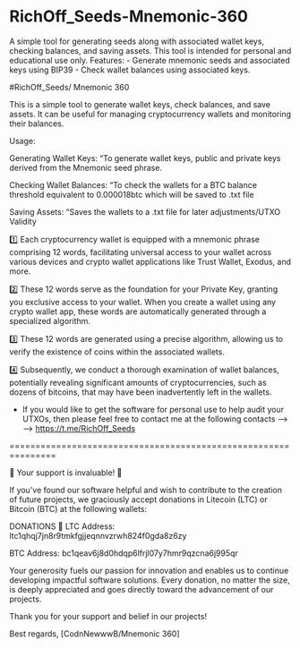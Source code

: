 # RichOff_Seeds-Mnemonic-360
A simple tool for generating seeds along with associated wallet keys, checking balances, and saving assets. This tool is intended for personal and educational use only. Features: - Generate mnemonic seeds and associated keys using BIP39 - Check wallet balances using associated keys.

#RichOff_Seeds/ Mnemonic 360

This is a simple tool to generate wallet keys, check balances, and save assets. It can be useful for managing cryptocurrency wallets and monitoring their balances.

Usage:
 
 Generating Wallet Keys:
“To generate wallet keys, public and private keys derived from the Mnemonic seed phrase.

 Checking Wallet Balances: 
“To check the wallets for a BTC balance threshold equivalent to 0.000018btc which will be saved to .txt file

 Saving Assets:
“Saves the wallets to a .txt file for later adjustments/UTXO Validity

1️⃣ Each cryptocurrency wallet is equipped with a mnemonic phrase comprising 12 words, facilitating universal access to your wallet across various devices and crypto wallet applications like Trust Wallet, Exodus, and more.

2️⃣ These 12 words serve as the foundation for your Private Key, granting you exclusive access to your wallet. When you create a wallet using any crypto wallet app, these words are automatically generated through a specialized algorithm.

3️⃣ These 12 words are generated using a precise algorithm, allowing us to verify the existence of coins within the associated wallets.

4️⃣ Subsequently, we conduct a thorough examination of wallet balances, potentially revealing significant amounts of cryptocurrencies, such as dozens of bitcoins, that may have been inadvertently left in the wallets.

- If you would like to get the software for personal use to help audit your UTXOs, then please feel free to contact me at the following contacts -->
--> https://t.me/RichOff_Seeds

===============================================================

🌟 Your support is invaluable! 🌟

If you've found our software helpful and wish to contribute to the creation of future projects, we graciously accept donations in Litecoin (LTC) or Bitcoin (BTC) at the following wallets:

 DONATIONS 🔗
LTC Address: ltc1qhqj7jn8r9tmkfgjjeqnnvzrwh824f0gda8z6zy

BTC Address: bc1qeav6j8d0hdqp6lfrjl07y7hmr9qzcna6j995qr

Your generosity fuels our passion for innovation and enables us to continue developing impactful software solutions. Every donation, no matter the size, is deeply appreciated and goes directly toward the advancement of our projects.

Thank you for your support and belief in our projects!

Best regards,
[CodnNewwwB/Mnemonic 360]


